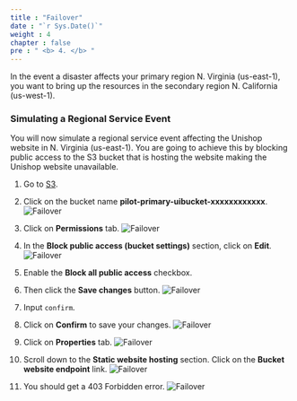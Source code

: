 ```yaml
---
title : "Failover"
date : "`r Sys.Date()`"
weight : 4
chapter : false
pre : " <b> 4. </b> "
---
```


In the event a disaster affects your primary region N. Virginia (us-east-1), you want to bring up the resources in the secondary region N. California (us-west-1).

### Simulating a Regional Service Event

You will now simulate a regional service event affecting the Unishop website in N. Virginia (us-east-1). You are going to achieve this by blocking public access to the S3 bucket that is hosting the website making the Unishop website unavailable.

1. Go to [S3](https://s3.console.aws.amazon.com/s3/home).
2. Click on the bucket name **pilot-primary-uibucket-xxxxxxxxxxxx**.
![Failover](/images/4.failover/4.1failover.png?width=90pc)

3. Click on **Permissions** tab.
![Failover](/images/4.failover/4.2failover.png?width=90pc)

4. In the **Block public access (bucket settings)** section, click on **Edit**.
![Failover](/images/4.failover/4.3failover.png?width=90pc)

5. Enable the **Block all public access** checkbox.
6. Then click the **Save changes** button.
![Failover](/images/4.failover/4.4failover.png?width=90pc)

7. Input ```confirm```.
8. Click on **Confirm** to save your changes.
![Failover](/images/4.failover/4.5failover.png?width=90pc)

9. Click on **Properties** tab.
![Failover](/images/4.failover/4.6failover.png?width=90pc)

10. Scroll down to the **Static website hosting** section. Click on the **Bucket website endpoint** link.
![Failover](/images/4.failover/4.7failover.png?width=90pc)

11. You should get a 403 Forbidden error.
![Failover](/images/4.failover/4.8failover.png?width=90pc)